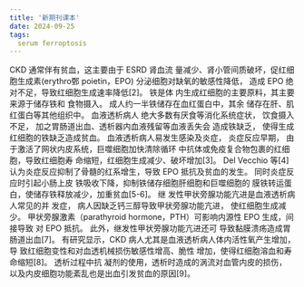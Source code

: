 ```yaml
---
title: '新期刊课本'
date: 2024-09-25
tags:
  serum ferroptosis
---
```

CKD 通常伴有贫血，这主要由于 ESRD 肾血流
量减少、肾小管间质破坏，促红细胞生成素(erythro鄄
poietin，EPO) 分泌细胞对缺氧的敏感性降低， 造成
EPO 绝对不足，导致红细胞生成速率降低[2]。 铁是体
内生成红细胞的主要原料，其主要来源于储存铁和
食物摄入。 成人约一半铁储存在血红蛋白中，其余
储存在肝、肌红蛋白等其他组织中。 血液透析病人
绝大多数有厌食等消化系统症状， 饮食摄入不足，
加之胃肠道出血、透析器内血液残留等血液丢失会
造成铁缺乏， 使得生成红细胞的铁缺乏造成贫血。
血液透析病人易发生感染及炎症， 炎症反应早期，
由于激活了网状内皮系统，巨噬细胞加快清除循环
中抗体或免疫复合物包裹的红细胞，导致红细胞寿
命缩短，红细胞生成减少、破坏增加[3]。 Del Vecchio
等[4]认为炎症反应抑制了骨髓的红系增生，导致 EPO
抵抗及贫血的发生。 同时炎症反应时引起小肠上皮
铁吸收下降，抑制铁储存细胞肝细胞和巨噬细胞的
膜铁转运蛋白，使储存铁释放减少，加重贫血[5-6]。 继
发性甲状旁腺功能亢进是血液透析病人常见的并
发症， 病人因缺乏钙三醇导致甲状旁腺功能亢进，
使红细胞生成减少。 甲状旁腺激素（parathyroid
hormone，PTH）可影响内源性 EPO 生成，间接导致
对 EPO 抵抗。 此外，继发性甲状旁腺功能亢进还可
导致黏膜溃疡造成胃肠道出血[7]。 有研究显示，CKD
病人尤其是血液透析病人体内活性氧产生增加，导
致红细胞变性和对血透机械损伤敏感性增高、脆性
增加，使得红细胞溶血和寿命缩短[8]。 透析过程中抗
凝剂的使用，透析时造成的涡流对血管内皮的损伤，
以及内皮细胞功能紊乱也是出血引发贫血的原因[9]。
